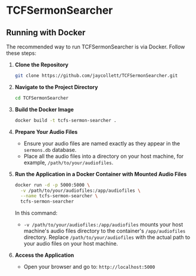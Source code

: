 # TCFSermonSearcher

## Running with Docker

The recommended way to run TCFSermonSearcher is via Docker. Follow these steps:

1. **Clone the Repository**

   ```sh
   git clone https://github.com/jaycollett/TCFSermonSearcher.git
   ```

2. **Navigate to the Project Directory**

   ```sh
   cd TCFSermonSearcher
   ```

3. **Build the Docker Image**

   ```sh
   docker build -t tcfs-sermon-searcher .
   ```

4. **Prepare Your Audio Files**

   - Ensure your audio files are named exactly as they appear in the `sermons.db` database.
   - Place all the audio files into a directory on your host machine, for example, `/path/to/your/audiofiles`.

5. **Run the Application in a Docker Container with Mounted Audio Files**

   ```sh
   docker run -d -p 5000:5000 \
     -v /path/to/your/audiofiles:/app/audiofiles \
     --name tcfs-sermon-searcher \
     tcfs-sermon-searcher
   ```

   In this command:

   - `-v /path/to/your/audiofiles:/app/audiofiles` mounts your host machine's audio files directory to the container's `/app/audiofiles` directory. Replace `/path/to/your/audiofiles` with the actual path to your audio files on your host machine.

6. **Access the Application**

   - Open your browser and go to: `http://localhost:5000`
